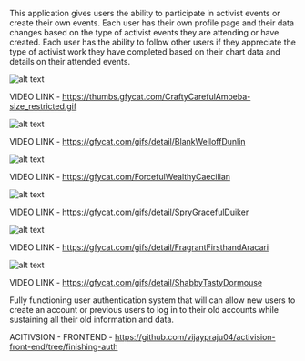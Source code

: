 This application gives users the ability to participate in activist events or create their own events. Each user has their own profile page and their data changes based on the type of activist events they are attending or have created. Each user has the ability to follow other users if they appreciate the type of activist work they have completed based on their chart data and details on their attended events.


![alt text](https://thumbs.gfycat.com/CraftyCarefulAmoeba-size_restricted.gif)


VIDEO LINK - https://thumbs.gfycat.com/CraftyCarefulAmoeba-size_restricted.gif


![alt text](https://thumbs.gfycat.com/BlankWelloffDunlin-size_restricted.gif)


VIDEO LINK - https://gfycat.com/gifs/detail/BlankWelloffDunlin


![alt text](https://thumbs.gfycat.com/ForcefulWealthyCaecilian-size_restricted.gif)


VIDEO LINK - https://gfycat.com/ForcefulWealthyCaecilian


![alt text](https://thumbs.gfycat.com/SpryGracefulDuiker-size_restricted.gif)


VIDEO LINK - https://gfycat.com/gifs/detail/SpryGracefulDuiker


![alt text](https://thumbs.gfycat.com/FragrantFirsthandAracari-size_restricted.gif)


VIDEO LINK - https://gfycat.com/gifs/detail/FragrantFirsthandAracari


![alt text](https://thumbs.gfycat.com/ShabbyTastyDormouse-size_restricted.gif)


VIDEO LINK - https://gfycat.com/gifs/detail/ShabbyTastyDormouse

Fully functioning user authentication system that will can allow new users to create an account or previous users to log in to their old accounts while sustaining all their old information and data.



ACITIVSION - FRONTEND - https://github.com/vijaypraju04/activision-front-end/tree/finishing-auth
